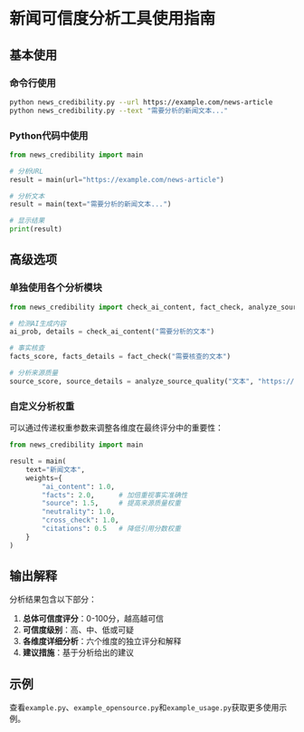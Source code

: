# 新闻可信度分析工具使用指南

## 基本使用

### 命令行使用

```bash
python news_credibility.py --url https://example.com/news-article
python news_credibility.py --text "需要分析的新闻文本..."
```

### Python代码中使用

```python
from news_credibility import main

# 分析URL
result = main(url="https://example.com/news-article")

# 分析文本
result = main(text="需要分析的新闻文本...")

# 显示结果
print(result)
```

## 高级选项

### 单独使用各个分析模块

```python
from news_credibility import check_ai_content, fact_check, analyze_source_quality

# 检测AI生成内容
ai_prob, details = check_ai_content("需要分析的文本")

# 事实核查
facts_score, facts_details = fact_check("需要核查的文本")

# 分析来源质量
source_score, source_details = analyze_source_quality("文本", "https://example.com")
```

### 自定义分析权重

可以通过传递权重参数来调整各维度在最终评分中的重要性：

```python
from news_credibility import main

result = main(
    text="新闻文本",
    weights={
        "ai_content": 1.0,
        "facts": 2.0,      # 加倍重视事实准确性
        "source": 1.5,     # 提高来源质量权重
        "neutrality": 1.0,
        "cross_check": 1.0,
        "citations": 0.5   # 降低引用分数权重
    }
)
```

## 输出解释

分析结果包含以下部分：

1. **总体可信度评分**：0-100分，越高越可信
2. **可信度级别**：高、中、低或可疑
3. **各维度详细分析**：六个维度的独立评分和解释
4. **建议措施**：基于分析给出的建议

## 示例

查看`example.py`、`example_opensource.py`和`example_usage.py`获取更多使用示例。